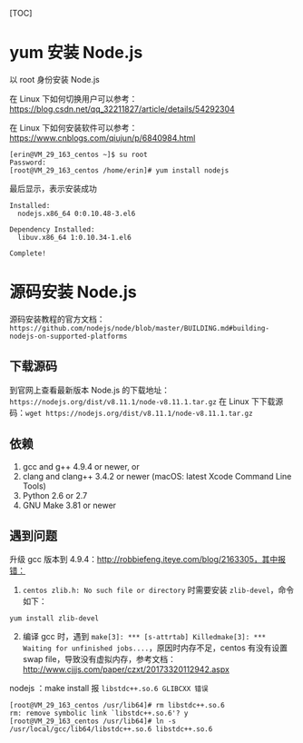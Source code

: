 [TOC]

# yum 安装 Node.js

以 root 身份安装 Node.js

在 Linux 下如何切换用户可以参考：https://blog.csdn.net/qq_32211827/article/details/54292304

在 Linux 下如何安装软件可以参考：https://www.cnblogs.com/qiujun/p/6840984.html

```shell
[erin@VM_29_163_centos ~]$ su root
Password: 
[root@VM_29_163_centos /home/erin]# yum install nodejs
```

最后显示，表示安装成功
```log
Installed:
  nodejs.x86_64 0:0.10.48-3.el6                                                                                                      

Dependency Installed:
  libuv.x86_64 1:0.10.34-1.el6                                                                                                      

Complete!
```

# 源码安装 Node.js

源码安装教程的官方文档：`https://github.com/nodejs/node/blob/master/BUILDING.md#building-nodejs-on-supported-platforms`

## 下载源码

到官网上查看最新版本 Node.js 的下载地址：`https://nodejs.org/dist/v8.11.1/node-v8.11.1.tar.gz`
在 Linux 下下载源码：`wget https://nodejs.org/dist/v8.11.1/node-v8.11.1.tar.gz`

## 依赖

1. gcc and g++ 4.9.4 or newer, or
2. clang and clang++ 3.4.2 or newer (macOS: latest Xcode Command Line Tools)
3. Python 2.6 or 2.7
4. GNU Make 3.81 or newer

## 遇到问题

升级 gcc 版本到 4.9.4：http://robbiefeng.iteye.com/blog/2163305，其中报错：

1. `centos zlib.h: No such file or directory` 时需要安装 `zlib-devel`，命令如下：

```
yum install zlib-devel
```

2. 编译 gcc 时，遇到 `make[3]: *** [s-attrtab] Killedmake[3]: *** Waiting for unfinished jobs....`，原因时内存不足，centos 有没有设置 swap file，导致没有虚拟内存，参考文档：http://www.cjjjs.com/paper/czxt/20173320112942.aspx

nodejs ：make install 报 `libstdc++.so.6 GLIBCXX 错误`

```
[root@VM_29_163_centos /usr/lib64]# rm libstdc++.so.6
rm: remove symbolic link `libstdc++.so.6'? y
[root@VM_29_163_centos /usr/lib64]# ln -s /usr/local/gcc/lib64/libstdc++.so.6 libstdc++.so.6
```














